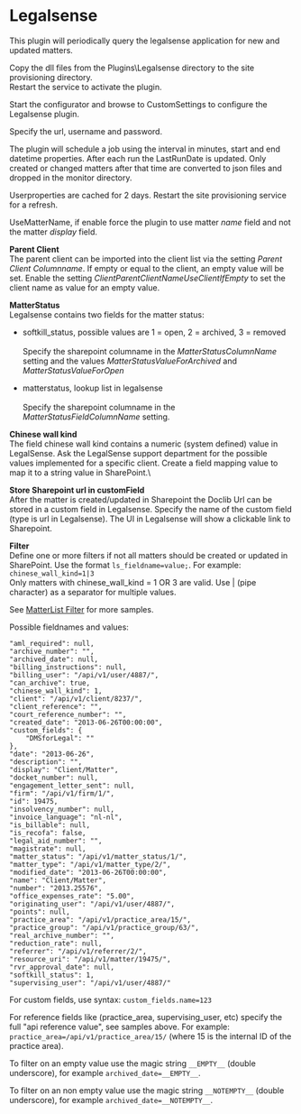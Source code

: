 # Legalsense

This plugin will periodically query the legalsense application for new and updated matters.

Copy the dll files from the Plugins\\Legalsense directory to the site provisioning directory.\
Restart the service to activate the plugin.

Start the configurator and browse to CustomSettings to configure the Legalsense plugin.

Specify the url, username and password.

The plugin will schedule a job using the interval in minutes, start and end datetime properties. After each run the LastRunDate is updated. Only created or changed matters after that time are converted to json files and dropped in the monitor directory.

Userproperties are cached for 2 days. Restart the site provisioning service for a refresh.

UseMatterName, if enable force the plugin to use matter *name* field and not the matter *display* field.

**Parent Client**\
The parent client can be imported into the client list via the setting *Parent Client Columnname*. If empty or equal to the client, an empty value will be set. Enable the setting *ClientParentClientNameUseClientIfEmpty* to set the client name as value for an empty value.

**MatterStatus**\
Legalsense contains two fields for the matter status:

- softkill_status, possible values are 1 = open, 2 = archived, 3 = removed\
\
Specify the sharepoint columname in the *MatterStatusColumnName* setting and the values *MatterStatusValueForArchived* and *MatterStatusValueForOpen*

- matterstatus, lookup list in legalsense\
\
Specify the sharepoint columname in the *MatterStatusFieldColumnName* setting.

**Chinese wall kind**\
The field chinese wall kind contains a numeric (system defined) value in LegalSense. Ask the LegalSense support department for the possible values implemented for a specific client. Create a field mapping value to map it to a string value in SharePoint.\

**Store Sharepoint url in customField**\
After the matter is created/updated in Sharepoint the Doclib Url can be stored in a custom field in Legalsense. Specify the name of the custom field (type is url in Legalsense). The UI in Legalsense will show a clickable link to Sharepoint.

**Filter**\
Define one or more filters if not all matters should be created or updated in SharePoint. Use the format ```ls_fieldname=value;```.
For example:\
```chinese_wall_kind=1|3```\
Only matters with chinese_wall_kind = 1 OR 3 are valid. Use | (pipe character) as a separator for multiple values.

See [MatterList Filter](MatterList.md#filter) for more samples.

Possible fieldnames and values:

```text
"aml_required": null,
"archive_number": "",
"archived_date": null,
"billing_instructions": null,
"billing_user": "/api/v1/user/4887/",
"can_archive": true,
"chinese_wall_kind": 1,
"client": "/api/v1/client/8237/",
"client_reference": "",
"court_reference_number": "",
"created_date": "2013-06-26T00:00:00",
"custom_fields": {
    "DMSforLegal": ""
},
"date": "2013-06-26",
"description": "",
"display": "Client/Matter",
"docket_number": null,
"engagement_letter_sent": null,
"firm": "/api/v1/firm/1/",
"id": 19475,
"insolvency_number": null,
"invoice_language": "nl-nl",
"is_billable": null,
"is_recofa": false,
"legal_aid_number": "",
"magistrate": null,
"matter_status": "/api/v1/matter_status/1/",
"matter_type": "/api/v1/matter_type/2/",
"modified_date": "2013-06-26T00:00:00",
"name": "Client/Matter",
"number": "2013.25576",
"office_expenses_rate": "5.00",
"originating_user": "/api/v1/user/4887/",
"points": null,
"practice_area": "/api/v1/practice_area/15/",
"practice_group": "/api/v1/practice_group/63/",
"real_archive_number": "",
"reduction_rate": null,
"referrer": "/api/v1/referrer/2/",
"resource_uri": "/api/v1/matter/19475/",
"rvr_approval_date": null,
"softkill_status": 1,
"supervising_user": "/api/v1/user/4887/"
```

For custom fields, use syntax: ```custom_fields.name=123```

For reference fields like (practice_area, supervising_user, etc) specify the full "api reference value", see samples above. For example: ```practice_area=/api/v1/practice_area/15/```  (where 15 is the internal ID of the practice area).

To filter on an empty value use the magic string ```__EMPTY__``` (double underscore), for example ```archived_date=__EMPTY__```.

To filter on an non empty value use the magic string ```__NOTEMPTY__``` (double underscore), for example ```archived_date=__NOTEMPTY__```.
